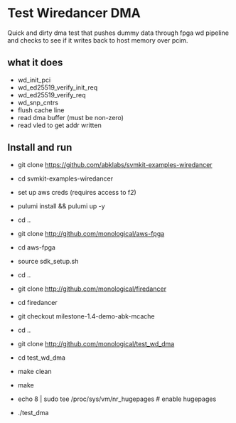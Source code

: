 
# Test Wiredancer DMA

Quick and dirty dma test that pushes dummy data through fpga wd pipeline and
checks to see if it writes back to host memory over pcim. 

## what it does

- wd_init_pci
- wd_ed25519_verify_init_req
- wd_ed25519_verify_req
- wd_snp_cntrs
- flush cache line
- read dma buffer (must be non-zero)
- read vled to get addr written

## Install and run

- git clone https://github.com/abklabs/svmkit-examples-wiredancer
- cd svmkit-examples-wiredancer
- set up aws creds (requires access to f2)
- pulumi install && pulumi up -y
- cd ..

- git clone http://github.com/monological/aws-fpga
- cd aws-fpga
- source sdk_setup.sh
- cd ..

- git clone http://github.com/monological/firedancer
- cd firedancer
- git checkout milestone-1.4-demo-abk-mcache
- cd ..

- git clone http://github.com/monological/test_wd_dma
- cd test_wd_dma
- make clean
- make
- echo 8 | sudo tee /proc/sys/vm/nr_hugepages # enable hugepages
- ./test_dma


